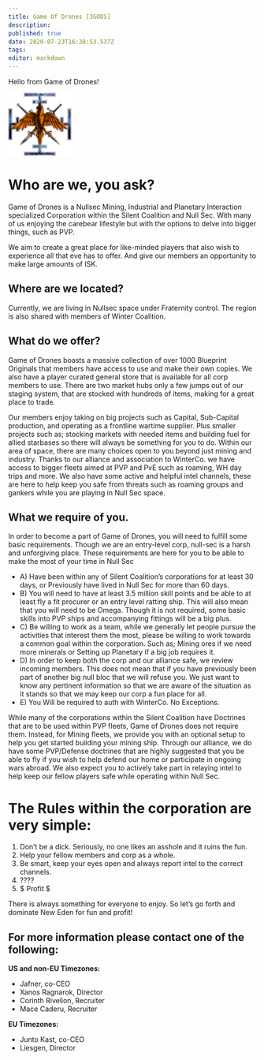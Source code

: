 ```yaml
---
title: Game Of Drones [3GODS]
description: 
published: true
date: 2020-07-23T16:38:53.537Z
tags: 
editor: markdown
---
```


Hello from Game of Drones!

![3gods_logo.png](/3gods_logo.png)
# Who are we, you ask?

Game of Drones is a Nullsec Mining, Industrial and Planetary Interaction specialized Corporation within the Silent Coalition and Null Sec. With many of us enjoying the carebear lifestyle but with the options to delve into bigger things, such as PVP.

We aim to create a great place for like-minded players that also wish to experience all that eve has to offer. And give our members an opportunity to make large amounts of ISK.

## Where are we located?

Currently, we are living in Nullsec space under Fraternity control. The region is also shared with members of Winter Coalition.

## What do we offer?

Game of Drones boasts a massive collection of over 1000 Blueprint Originals that members have access to use and make their own copies. We also have a player curated general store that is available for all corp members to use. There are two market hubs only a few jumps out of our staging system, that are stocked with hundreds of items, making for a great place to trade.

Our members enjoy taking on big projects such as Capital, Sub-Capital production, and operating as a frontline wartime supplier. Plus smaller projects such as; stocking markets with needed items and building fuel for allied starbases so there will always be something for you to do. Within our area of space, there are many choices open to you beyond just mining and industry. Thanks to our alliance and association to WinterCo. we have access to bigger fleets aimed at PVP and PvE such as roaming, WH day trips and more. We also have some active and helpful intel channels, these are here to help keep you safe from threats such as roaming groups and gankers while you are playing in Null Sec space.

## What we require of you.

In order to become a part of Game of Drones, you will need to fulfill some basic requirements. Though we are an entry-level corp, null-sec is a harsh and unforgiving place. These requirements are here for you to be able to make the most of your time in Null Sec

- A) Have been within any of Silent Coalition’s corporations for at least 30 days, or Previously have lived in Null Sec for more than 60 days.
- B) You will need to have at least 3.5 million skill points and be able to at least fly a fit procurer or an entry level ratting ship. This will also mean that you will need to be Omega. Though it is not required, some basic skills into PVP ships and accompanying fittings will be a big plus.
- C) Be willing to work as a team, while we generally let people pursue the activities that interest them the most, please be willing to work towards a common goal within the corporation. Such as; Mining ores if we need more minerals or Setting up Planetary if a big job requires it.
- D) In order to keep both the corp and our alliance safe, we review incoming members. This does not mean that if you have previously been part of another big null bloc that we will refuse you. We just want to know any pertinent information so that we are aware of the situation as it stands so that we may keep our corp a fun place for all.
- E) You Will be required to auth with WinterCo. No Exceptions.

While many of the corporations within the Silent Coalition have Doctrines that are to be used within PVP fleets, Game of Drones does not require them. Instead, for Mining fleets, we provide you with an optional setup to help you get started building your mining ship. Through our alliance, we do have some PVP/Defense doctrines that are highly suggested that you be able to fly if you wish to help defend our home or participate in ongoing wars abroad. We also expect you to actively take part in relaying intel to help keep our fellow players safe while operating within Null Sec.

# The Rules within the corporation are very simple:
1. Don’t be a dick. Seriously, no one likes an asshole and it ruins the fun.
1. Help your fellow members and corp as a whole.
1. Be smart, keep your eyes open and always report intel to the correct channels.
1. ????
1. $ Profit $

There is always something for everyone to enjoy. So let’s go forth and dominate New Eden for fun and profit!

## For more information please contact one of the following:
**US and non-EU Timezones:**
- Jafner, co-CEO
- Xanos Ragnarok, Director
- Corinth Rivelion, Recruiter
- Mace Caderu, Recruiter

**EU Timezones:**
- Junto Kast, co-CEO
- Liesgen, Director